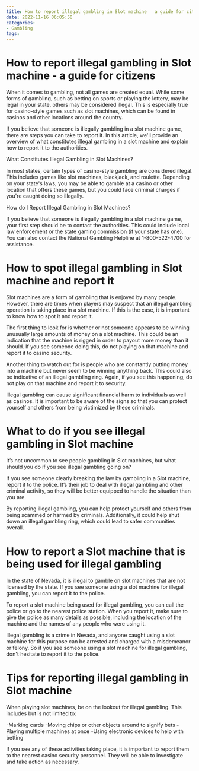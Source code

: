 ```yaml
---
title: How to report illegal gambling in Slot machine   a guide for citizens
date: 2022-11-16 06:05:50
categories:
- Gambling
tags:
---
```



#  How to report illegal gambling in Slot machine - a guide for citizens

When it comes to gambling, not all games are created equal. While some forms of gambling, such as betting on sports or playing the lottery, may be legal in your state, others may be considered illegal. This is especially true for casino-style games such as slot machines, which can be found in casinos and other locations around the country.

If you believe that someone is illegally gambling in a slot machine game, there are steps you can take to report it. In this article, we'll provide an overview of what constitutes illegal gambling in a slot machine and explain how to report it to the authorities.

What Constitutes Illegal Gambling in Slot Machines?

In most states, certain types of casino-style gambling are considered illegal. This includes games like slot machines, blackjack, and roulette. Depending on your state's laws, you may be able to gamble at a casino or other location that offers these games, but you could face criminal charges if you're caught doing so illegally.

How do I Report Illegal Gambling in Slot Machines?

If you believe that someone is illegally gambling in a slot machine game, your first step should be to contact the authorities. This could include local law enforcement or the state gaming commission (if your state has one). You can also contact the National Gambling Helpline at 1-800-522-4700 for assistance.

#  How to spot illegal gambling in Slot machine and report it

Slot machines are a form of gambling that is enjoyed by many people. However, there are times when players may suspect that an illegal gambling operation is taking place in a slot machine. If this is the case, it is important to know how to spot it and report it.

The first thing to look for is whether or not someone appears to be winning unusually large amounts of money on a slot machine. This could be an indication that the machine is rigged in order to payout more money than it should. If you see someone doing this, do not playing on that machine and report it to casino security.

Another thing to watch out for is people who are constantly putting money into a machine but never seem to be winning anything back. This could also be indicative of an illegal gambling ring. Again, if you see this happening, do not play on that machine and report it to security.

Illegal gambling can cause significant financial harm to individuals as well as casinos. It is important to be aware of the signs so that you can protect yourself and others from being victimized by these criminals.

#  What to do if you see illegal gambling in Slot machine

It’s not uncommon to see people gambling in Slot machines, but what should you do if you see illegal gambling going on?

If you see someone clearly breaking the law by gambling in a Slot machine, report it to the police. It’s their job to deal with illegal gambling and other criminal activity, so they will be better equipped to handle the situation than you are.

By reporting illegal gambling, you can help protect yourself and others from being scammed or harmed by criminals. Additionally, it could help shut down an illegal gambling ring, which could lead to safer communities overall.

#  How to report a Slot machine that is being used for illegal gambling

In the state of Nevada, it is illegal to gamble on slot machines that are not licensed by the state. If you see someone using a slot machine for illegal gambling, you can report it to the police.

To report a slot machine being used for illegal gambling, you can call the police or go to the nearest police station. When you report it, make sure to give the police as many details as possible, including the location of the machine and the names of any people who were using it.

Illegal gambling is a crime in Nevada, and anyone caught using a slot machine for this purpose can be arrested and charged with a misdemeanor or felony. So if you see someone using a slot machine for illegal gambling, don't hesitate to report it to the police.

#  Tips for reporting illegal gambling in Slot machine

When playing slot machines, be on the lookout for illegal gambling. This includes but is not limited to:

-Marking cards
-Moving chips or other objects around to signify bets
-Playing multiple machines at once
-Using electronic devices to help with betting

If you see any of these activities taking place, it is important to report them to the nearest casino security personnel. They will be able to investigate and take action as necessary.